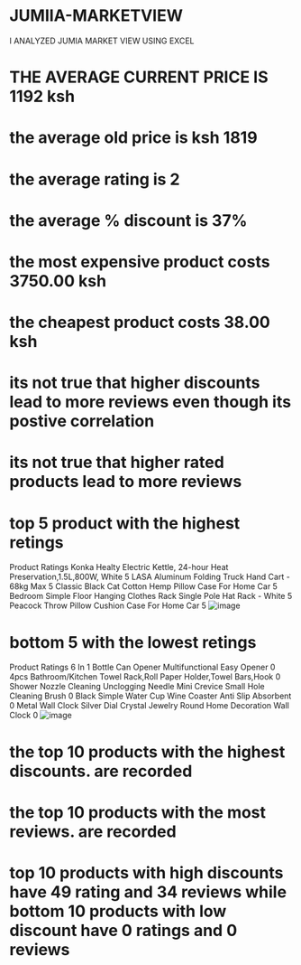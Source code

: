 # JUMIIA-MARKETVIEW
I ANALYZED JUMIA MARKET VIEW USING EXCEL
# THE AVERAGE CURRENT PRICE IS 1192 ksh
# the average old price is ksh 1819
# the average rating is 2
# the average % discount is 37%
# the most expensive product costs 3750.00 ksh
# the cheapest product costs 38.00 ksh
# its not true that higher discounts lead to more reviews even though its postive correlation
# its not true that higher rated products lead to more reviews
# top 5 product with the highest retings
Product	Ratings
Konka Healty Electric Kettle, 24-hour Heat Preservation,1.5L,800W, White	5
LASA Aluminum Folding Truck Hand Cart - 68kg Max	5
Classic Black Cat Cotton Hemp Pillow Case For Home Car	5
Bedroom Simple Floor Hanging Clothes Rack Single Pole Hat Rack - White	5
Peacock  Throw Pillow Cushion Case For Home Car	5
![image](https://github.com/user-attachments/assets/b9c98f16-95b5-4e7f-a42d-2d02af5300d8)
# bottom 5 with the lowest retings
Product	Ratings
6 In 1 Bottle Can Opener Multifunctional Easy Opener	0
4pcs Bathroom/Kitchen Towel Rack,Roll Paper Holder,Towel Bars,Hook	0
Shower Nozzle Cleaning Unclogging Needle Mini Crevice Small Hole Cleaning Brush	0
Black Simple Water Cup Wine Coaster Anti Slip Absorbent	0
Metal Wall Clock Silver Dial Crystal Jewelry Round Home Decoration Wall Clock	0
![image](https://github.com/user-attachments/assets/5fbbfb6c-ea74-4053-9b01-a803c5206669)
# the top 10 products with the highest discounts. are recorded
 # the top 10 products with the most reviews. are recorded
# top 10 products with high discounts have 49 rating and 34 reviews while bottom 10 products with low discount have 0 ratings and 0 reviews
